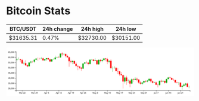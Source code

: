 # Bitcoin Stats

BTC/USDT|24h change|24h high|24h low|
|---|---|---|---|
|$31635.31|0.47%|$32730.00|$30151.00|

<img src="./chart.svg">
